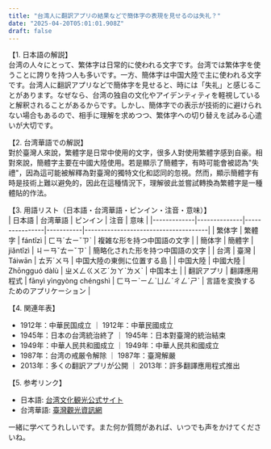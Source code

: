 ```yaml
---
title: "台湾人に翻訳アプリの結果などで簡体字の表現を見せるのは失礼？"
date: "2025-04-20T05:01:01.908Z"
draft: false
---
```


【1. 日本語の解説】  
台湾の人々にとって、繁体字は日常的に使われる文字です。台湾では繁体字を使うことに誇りを持つ人も多いです。一方、簡体字は中国大陸で主に使われる文字です。台湾人に翻訳アプリなどで簡体字を見せると、時には「失礼」と感じることがあります。なぜなら、台湾の独自の文化やアイデンティティを軽視していると解釈されることがあるからです。しかし、簡体字での表示が技術的に避けられない場合もあるので、相手に理解を求めつつ、繁体字への切り替えを試みる心遣いが大切です。

【2. 台湾華語での解説】  
對於臺灣人來說，繁體字是日常中使用的文字，很多人對使用繁體字感到自豪。相對來說，簡體字主要在中國大陸使用。若是顯示了簡體字，有時可能會被認為"失禮"，因為這可能被解釋為對臺灣的獨特文化和認同的忽視。然而，顯示簡體字有時是技術上難以避免的，因此在這種情況下，理解彼此並嘗試轉換為繁體字是一種體貼的作法。

【3. 用語リスト（日本語・台湾華語・ピンイン・注音・意味）】  
| 日本語     | 台湾華語     | ピンイン       | 注音      | 意味                                 |
|-------------|--------------|----------------|-----------|--------------------------------------|
| 繁体字     | 繁體字       | fántǐzì        | ㄈㄢˊㄊㄧˇㄗˋ | 複雑な形を持つ中国語の文字         |
| 簡体字     | 簡體字       | jiǎntǐzì       | ㄐㄧㄢˇㄊㄧˇㄗˋ | 簡略化された形を持つ中国語の文字     |
| 台湾        | 臺灣        | Táiwān        | ㄊㄞˊㄨㄢ   | 中国大陸の東側に位置する島            |
| 中国大陸   | 中國大陸    | Zhōngguó dàlù | ㄓㄨㄥㄍㄨㄛˊㄉㄚˋㄌㄨˋ | 中国本土                          |
| 翻訳アプリ | 翻譯應用程式 | fānyì yìngyòng chéngshì | ㄈㄢㄧˋㄧㄥˋㄩㄥˋㄔㄥˊㄕˋ | 言語を変換するためのアプリケーション |

【4. 関連年表】  
- 1912年：中華民国成立 ｜ 1912年：中華民國成立  
- 1945年：日本の台湾統治終了 ｜ 1945年：日本對臺灣的統治結束  
- 1949年：中華人民共和國成立 ｜ 1949年：中華人民共和國成立  
- 1987年：台湾の戒厳令解除 ｜ 1987年：臺灣解嚴  
- 2013年：多くの翻訳アプリが公開 ｜ 2013年：許多翻譯應用程式推出  

【5. 参考リンク】  
- 日本語: [台湾文化観光公式サイト](https://jp.taiwan.net.tw/m1.aspx?sNo=0001019)  
- 台湾華語: [臺灣觀光資訊網](https://www.taiwan.net.tw/)

一緒に学べてうれしいです。また何か質問があれば、いつでも声をかけてくださいね。
